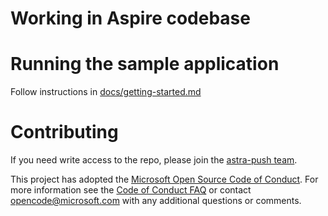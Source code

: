 # Working in Aspire codebase

# Running the sample application

Follow instructions in [docs/getting-started.md](docs/getting-started.md)

# Contributing

If you need write access to the repo, please join the [astra-push team](https://repos.opensource.microsoft.com/orgs/dotnet/teams/astra-push/).

This project has adopted the [Microsoft Open Source Code of Conduct](https://opensource.microsoft.com/codeofconduct/). For more information see the [Code of Conduct FAQ](https://opensource.microsoft.com/codeofconduct/faq/) or contact [opencode@microsoft.com](mailto:opencode@microsoft.com) with any additional questions or comments.
